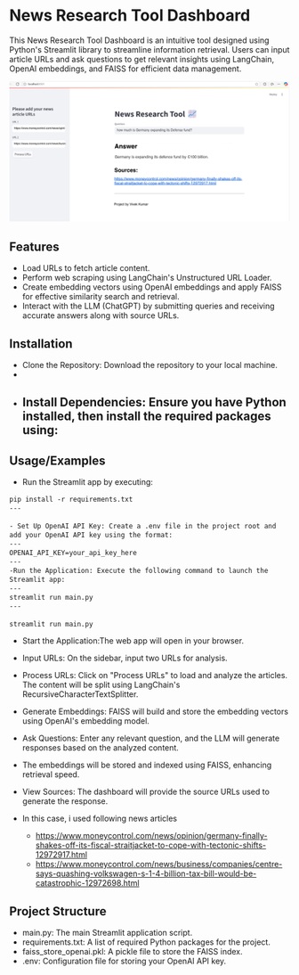 
# News Research Tool Dashboard

This News Research Tool Dashboard is an intuitive tool designed using Python's Streamlit library to streamline information retrieval. Users can input article URLs and ask questions to get relevant insights using LangChain, OpenAI embeddings, and FAISS for efficient data management.

![](dashboard.jpeg)

## Features

- Load URLs to fetch article content.
- Perform web scraping using LangChain's Unstructured URL Loader.
- Create embedding vectors using OpenAI embeddings and apply FAISS for effective similarity search and retrieval.
- Interact with the LLM (ChatGPT) by submitting queries and receiving accurate answers along with source URLs.


## Installation

- Clone the Repository: Download the repository to your local machine.
- 
- Install Dependencies: Ensure you have Python installed, then install the required packages using:
  ---
## Usage/Examples

- Run the Streamlit app by executing:
```
pip install -r requirements.txt
---

- Set Up OpenAI API Key: Create a .env file in the project root and add your OpenAI API key using the format:
---
OPENAI_API_KEY=your_api_key_here
---
-Run the Application: Execute the following command to launch the Streamlit app:
---
streamlit run main.py
---

streamlit run main.py

```

- Start the Application:The web app will open in your browser.

- Input URLs: On the sidebar, input two URLs for analysis.

- Process URLs: Click on "Process URLs" to load and analyze the articles. The content will be split using LangChain's RecursiveCharacterTextSplitter.

- Generate Embeddings: FAISS will build and store the embedding vectors using OpenAI's embedding model.

- Ask Questions: Enter any relevant question, and the LLM will generate responses based on the analyzed content.

- The embeddings will be stored and indexed using FAISS, enhancing retrieval speed.

- View Sources: The dashboard will provide the source URLs used to generate the response.

- In this case, i used following news articles
  - https://www.moneycontrol.com/news/opinion/germany-finally-shakes-off-its-fiscal-straitjacket-to-cope-with-tectonic-shifts-12972917.html
  - https://www.moneycontrol.com/news/business/companies/centre-says-quashing-volkswagen-s-1-4-billion-tax-bill-would-be-catastrophic-12972698.html

## Project Structure

- main.py: The main Streamlit application script.
- requirements.txt: A list of required Python packages for the project.
- faiss_store_openai.pkl: A pickle file to store the FAISS index.
- .env: Configuration file for storing your OpenAI API key.
